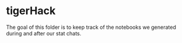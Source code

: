 # tigerHack
The goal of this folder is to keep track of the notebooks we generated during and after our stat chats.
